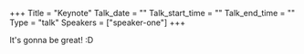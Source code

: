 +++
Title = "Keynote"
Talk_date = ""
Talk_start_time = ""
Talk_end_time = ""
Type = "talk"
Speakers = ["speaker-one"]
+++

It's gonna be great! :D
